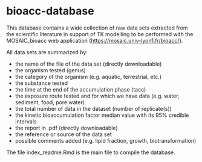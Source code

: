 # bioacc-database
This database contains a wide collection of raw data sets extracted from the scientific literature in support of TK modelling to be performed with the MOSAIC_bioacc web application (https://mosaic.univ-lyon1.fr/bioacc/).

All data sets are summarized by:
- the name of the file of the data set (directly downloadable)
- the organism tested (genus)
- the category of the organism (e.g. aquatic, terrestrial, etc.)
- the substance tested
- the time at the end of the accumulation phase (tacc)
- the exposure route tested and for which we have data (e.g. water, sediment, food, pore water)
- the total number of data in the dataset (number of replicate(s))
- the kinetic bioaccumulation factor median value with its 95% credible intervals
- the report in .pdf (directly downloadable)
- the reference or source of the data set
- possible comments added (e.g. lipid fraction, growth, biotransformation)

The file index_readme.Rmd is the main file to compile the database.
